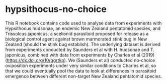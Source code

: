 # hypsithocus-no-choice

This R notebook contains code used to analyse data from experiments with Hypsithocus hudsonae, an endemic New Zealand pentatomid species, and Trissolcus japonicus, a scelionid parasitoid proposed for release as a biological control agent against brown marmorated stink bug in New Zealand (should the stink bug establish). The underlying dataset is derived from experiments conducted by Saunders et al with H. hudsonae and T. japonicus, combined with data from experiments by Charles et al (2019) (https://dx.doi.org/10/ggrtkp). We (Saunders et al) conducted no-choice oviposition experiments under very similar conditions to Charles et al, so that we could eventually pool the data to look at differences in parasitoid emergence between different non-target New Zealand pentatomid species. 
